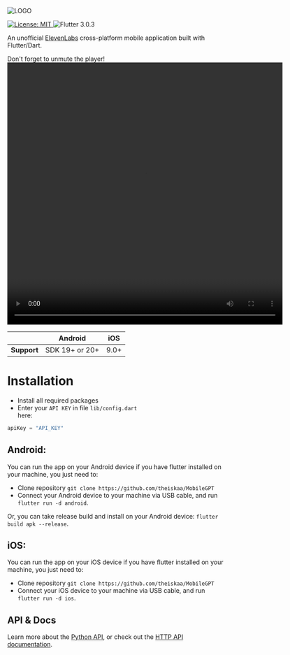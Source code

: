 ![LOGO](https://github.com/elevenlabs/elevenlabs-python/assets/12028621/21267d89-5e82-4e7e-9c81-caf30b237683)

  <a href="https://github.com/insolite-dev/layoutry/blob/main/LICENSE">
    <img src="https://img.shields.io/badge/License-MIT-red.svg"
      alt="License: MIT" />
  </a>
  <img src="https://img.shields.io/badge/Flutter-3.0.3-55BFF0" alt="Flutter 3.0.3" />


An unofficial [ElevenLabs](https://elevenlabs.io/) cross-platform mobile application built with Flutter/Dart.

Don't forget to unmute the player!
<video loop width="630" height="600" src="https://github.com/deepfield-xx/eleven-labs-flutter/assets/1065335/42b7261d-3d3b-4643-b33e-900e48ad4552" />




|             | Android        | iOS  |
|-------------|----------------|------|
| **Support** | SDK 19+ or 20+ | 9.0+ |


# Installation
* Install all required packages <br />
* Enter your `API KEY` in file `lib/config.dart` <br />
here:
```dart
apiKey = "API_KEY"
```


## Android:

You can run the app on your Android device if you have flutter installed on your machine, you just need to: <br>
- Clone repository `git clone https://github.com/theiskaa/MobileGPT`
- Connect your Android device to your machine via USB cable, and run `flutter run -d android`.

Or, you can take release build and install on your Android device: `flutter build apk --release`.

## iOS:

You can run the app on your iOS device if you have flutter installed on your machine, you just need to: <br>
- Clone repository `git clone https://github.com/theiskaa/MobileGPT`
- Connect your iOS device to your machine via USB cable, and run `flutter run -d ios`.

## API & Docs

Learn more about the [Python API](API.md), or check out the [HTTP API documentation](https://docs.elevenlabs.io/quickstart).
